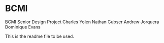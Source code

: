 # BCMI
BCMI Senior Design Project
 Charles Yolen
 Nathan Gubser
 Andrew Jorquera
 Dominique Evans


This is the readme file to be used.
